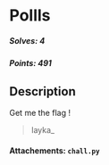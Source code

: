 # Pollls

##### Solves: 4
##### Points: 491

## Description
Get me the flag !<br>
> layka_

#### Attachements: `chall.py`

